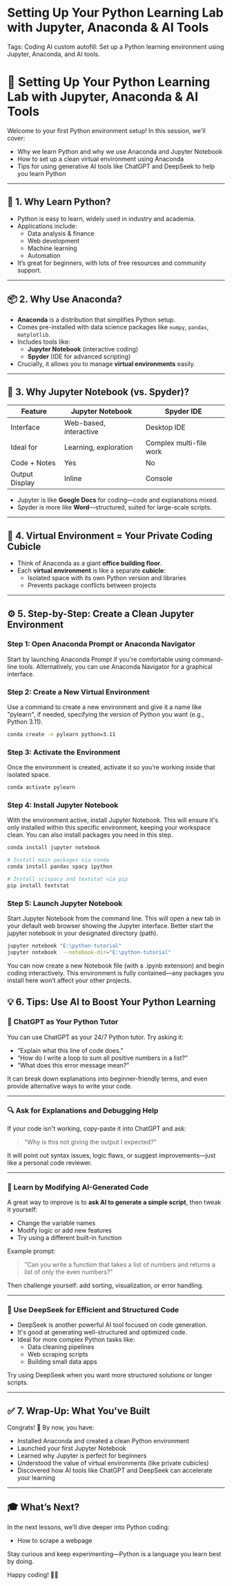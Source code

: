 # Setting Up Your Python Learning Lab with Jupyter, Anaconda & AI Tools

Tags: Coding
AI custom autofill: Set up a Python learning environment using Jupyter, Anaconda, and AI tools.

# 🐍 Setting Up Your Python Learning Lab with Jupyter, Anaconda & AI Tools

Welcome to your first Python environment setup! In this session, we'll cover:

- Why we learn Python and why we use Anaconda and Jupyter Notebook
- How to set up a clean virtual environment using Anaconda
- Tips for using generative AI tools like ChatGPT and DeepSeek to help you learn Python

---

## 📌 1. Why Learn Python?

- Python is easy to learn, widely used in industry and academia.
- Applications include:
    - Data analysis & finance
    - Web development
    - Machine learning
    - Automation
- It’s great for beginners, with lots of free resources and community support.

---

## 📦 2. Why Use Anaconda?

- **Anaconda** is a distribution that simplifies Python setup.
- Comes pre-installed with data science packages like `numpy`, `pandas`, `matplotlib`.
- Includes tools like:
    - **Jupyter Notebook** (interactive coding)
    - **Spyder** (IDE for advanced scripting)
- Crucially, it allows you to manage **virtual environments** easily.

---

## 📓 3. Why Jupyter Notebook (vs. Spyder)?

| Feature | Jupyter Notebook | Spyder IDE |
| --- | --- | --- |
| Interface | Web-based, interactive | Desktop IDE |
| Ideal for | Learning, exploration | Complex multi-file work |
| Code + Notes | Yes | No |
| Output Display | Inline | Console |
- Jupyter is like **Google Docs** for coding—code and explanations mixed.
- Spyder is more like **Word**—structured, suited for large-scale scripts.

---

## 🧠 4. Virtual Environment = Your Private Coding Cubicle

- Think of Anaconda as a giant **office building floor**.
- Each **virtual environment** is like a separate **cubicle**:
    - Isolated space with its own Python version and libraries
    - Prevents package conflicts between projects

---

## ⚙️ 5. Step-by-Step: Create a Clean Jupyter Environment

### Step 1: Open Anaconda Prompt or Anaconda Navigator

Start by launching Anaconda Prompt if you're comfortable using command-line tools. Alternatively, you can use Anaconda Navigator for a graphical interface.

### Step 2: Create a New Virtual Environment

Use a command to create a new environment and give it a name like "pylearn", if needed,  specifying the version of Python you want (e.g., Python 3.11). 

```bash
conda create -n pylearn python=3.11
```

### Step 3: Activate the Environment

Once the environment is created, activate it so you’re working inside that isolated space.

```bash
conda activate pylearn
```

### Step 4: Install Jupyter Notebook

With the environment active, install Jupyter Notebook. This will ensure it's only installed within this specific environment, keeping your workspace clean. You can also install packages you need in this step.

```bash
conda install jupyter notebook

# Install main packages via conda
conda install pandas spacy ipython

# Install scispacy and textstat via pip
pip install textstat
```

### Step 5: Launch Jupyter Notebook

Start Jupyter Notebook from the command line. This will open a new tab in your default web browser showing the Jupyter interface. Better start the jupyter notebook in your designated directory (path).

```bash
jupyter notebook "E:\python-tutorial"
jupyter notebook  --notebook-dir="E:\python-tutorial"
```

You can now create a new Notebook file (with a .ipynb extension) and begin coding interactively. This environment is fully contained—any packages you install here won’t affect your other projects.

## 💡 6. Tips: Use AI to Boost Your Python Learning

### 🤖 ChatGPT as Your Python Tutor

You can use ChatGPT as your 24/7 Python tutor. Try asking it:

- “Explain what this line of code does.”
- “How do I write a loop to sum all positive numbers in a list?”
- “What does this error message mean?”

It can break down explanations into beginner-friendly terms, and even provide alternative ways to write your code.

---

### 🔍 Ask for Explanations and Debugging Help

If your code isn't working, copy-paste it into ChatGPT and ask:

> "Why is this not giving the output I expected?"
> 

It will point out syntax issues, logic flaws, or suggest improvements—just like a personal code reviewer.

---

### 🧪 Learn by Modifying AI-Generated Code

A great way to improve is to **ask AI to generate a simple script**, then tweak it yourself:

- Change the variable names
- Modify logic or add new features
- Try using a different built-in function

Example prompt:

> "Can you write a function that takes a list of numbers and returns a list of only the even numbers?"
> 

Then challenge yourself: add sorting, visualization, or error handling.

---

### 🧠 Use DeepSeek for Efficient and Structured Code

- DeepSeek is another powerful AI tool focused on code generation.
- It's good at generating well-structured and optimized code.
- Ideal for more complex Python tasks like:
    - Data cleaning pipelines
    - Web scraping scripts
    - Building small data apps

Try using DeepSeek when you want more structured solutions or longer scripts.

---

## ✅ 7. Wrap-Up: What You've Built

Congrats! 🎉 By now, you have:

- Installed Anaconda and created a clean Python environment
- Launched your first Jupyter Notebook
- Learned why Jupyter is perfect for beginners
- Understood the value of virtual environments (like private cubicles)
- Discovered how AI tools like ChatGPT and DeepSeek can accelerate your learning

---

## 🎓 What’s Next?

In the next lessons, we’ll dive deeper into Python coding:

- How to scrape a webpage

Stay curious and keep experimenting—Python is a language you learn best by doing.

Happy coding! 🐍🚀